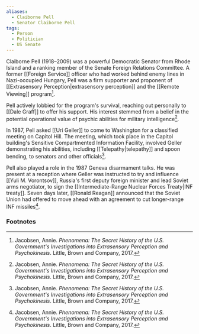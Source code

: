 ```yaml
---
aliases:
  - Claiborne Pell
  - Senator Claiborne Pell
tags:
  - Person
  - Politician
  - US Senate
---
```

Claiborne Pell (1918–2009) was a powerful Democratic Senator from Rhode Island and a ranking member of the Senate Foreign Relations Committee. A former [[Foreign Service]] officer who had worked behind enemy lines in Nazi-occupied Hungary, Pell was a firm supporter and proponent of [[Extrasensory Perception|extrasensory perception]] and the [[Remote Viewing]] program[^1].

Pell actively lobbied for the program's survival, reaching out personally to [[Dale Graff]] to offer his support. His interest stemmed from a belief in the potential operational value of psychic abilities for military intelligence[^1].

In 1987, Pell asked [[Uri Geller]] to come to Washington for a classified meeting on Capitol Hill. The meeting, which took place in the Capitol building's Sensitive Compartmented Information Facility, involved Geller demonstrating his abilities, including [[Telepathy|telepathy]] and spoon bending, to senators and other officials[^1].

Pell also played a role in the 1987 Geneva disarmament talks. He was present at a reception where Geller was instructed to try and influence [[Yuli M. Vorontsov]], Russia's first deputy foreign minister and lead Soviet arms negotiator, to sign the [[Intermediate-Range Nuclear Forces Treaty|INF treaty]]. Seven days later, [[Ronald Reagan]] announced that the Soviet Union had offered to move ahead with an agreement to cut longer-range INF missiles[^1].

### Footnotes
[^1]: Jacobsen, Annie. *Phenomena: The Secret History of the U.S. Government's Investigations into Extrasensory Perception and Psychokinesis*. Little, Brown and Company, 2017.
